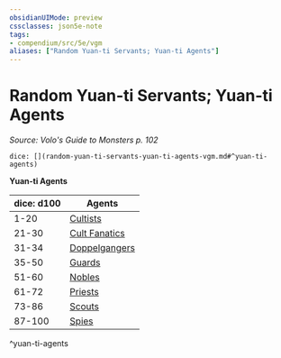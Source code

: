 ```yaml
---
obsidianUIMode: preview
cssclasses: json5e-note
tags:
- compendium/src/5e/vgm
aliases: ["Random Yuan-ti Servants; Yuan-ti Agents"]
---
```

# Random Yuan-ti Servants; Yuan-ti Agents
*Source: Volo's Guide to Monsters p. 102* 

`dice: [](random-yuan-ti-servants-yuan-ti-agents-vgm.md#^yuan-ti-agents)`

**Yuan-ti Agents**

| dice: d100 | Agents |
|------------|--------|
| 1-20 | [Cultists](/2-Mechanics/CLI/bestiary/humanoid/cultist.md) |
| 21-30 | [Cult Fanatics](/2-Mechanics/CLI/bestiary/humanoid/cult-fanatic.md) |
| 31-34 | [Doppelgangers](/2-Mechanics/CLI/bestiary/monstrosity/doppelganger.md) |
| 35-50 | [Guards](/2-Mechanics/CLI/bestiary/humanoid/guard.md) |
| 51-60 | [Nobles](/2-Mechanics/CLI/bestiary/humanoid/noble.md) |
| 61-72 | [Priests](/2-Mechanics/CLI/bestiary/humanoid/priest.md) |
| 73-86 | [Scouts](/2-Mechanics/CLI/bestiary/humanoid/scout.md) |
| 87-100 | [Spies](/2-Mechanics/CLI/bestiary/humanoid/spy.md) |
^yuan-ti-agents